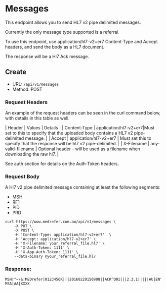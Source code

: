 # Messages
This endpoint allows you to send HL7 v2 pipe delimited messages.

Currently the only message type supported is a referral.

To use this endpoint, use application/hl7-v2+er7 Content-Type and Accept headers, and send the body as a HL7 document.

The response will be a Hl7 Ack message.

## Create
* URL: ```/api/v1/messages```
* Method: POST

### Request Headers

An example of the request headers can be seen in the curl command below, with details in this table as well. 

| Header | Values | Details |
| Content-Type | application/hl7-v2+er7|Must set to this to specify that the uploaded body contains a HL7 v2 pipe-delimited message. |
| Accept | application/hl7-v2+er7 | Must set this to specify that the response will be hl7 v2 pipe-delimited. |
| X-Filename | any-valid-filename | Optional header - will be used as a filename when downloading the raw hl7. |

See auth section for details on the Auth-Token headers.

### Request Body

A Hl7 v2 pipe delimited message containing at least the following segments:
* MSH
* RF1
* PID
* PRD



```
curl https://www.medrefer.com.au/api/v1/messages \
    -X PUT \
    -X POST \
    -H 'Content-Type: application/hl7-v2+er7'  \
    -H 'Accept: application/hl7-v2+er7' \
    -H 'X-Filename: your_referral_file.hl7' \
    -H 'X-Auth-Token: 1111' \
    -H 'X-App-Auth-Token: 1111' \
    --data-binary @your_referral_file.hl7
```

### Response:
```
MSH|^~\&|MEDrefer|0123456K|||20160220150908||ACK^O01|||2.3.1|||||AU|EN^^ISO639
MSA|AA|XXXX
```
